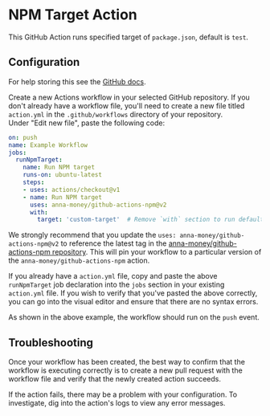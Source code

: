 # NPM Target Action

This GitHub Action runs specified target of `package.json`, default is `test`.

## Configuration

For help storing this see the [GitHub docs](https://help.github.com/en/articles/creating-a-github-action).
 
Create a new Actions workflow in your selected GitHub repository. If you don't already have a workflow file, 
you'll need to create a new file titled `action.yml` in the `.github/workflows` directory of your repository.  
Under "Edit new file", paste the following code:

```yaml
on: push
name: Example Workflow
jobs:
  runNpmTarget:
    name: Run NPM target
    runs-on: ubuntu-latest
    steps:
    - uses: actions/checkout@v1
    - name: Run NPM target
      uses: anna-money/github-actions-npm@v2
      with:
        target: 'custom-target'  # Remove `with` section to run default target `test`
```

We strongly recommend that you update the `uses: anna-money/github-actions-npm@v2` to reference 
the latest tag in the [anna-money/github-actions-npm repository](https://github.com/anna-money/github-actions-npm). 
This will pin your workflow to a particular version of the `anna-money/github-actions-npm` action.

If you already have a `action.yml` file, copy and paste the above `runNpmTarget` job declaration 
into the `jobs` section in your existing `action.yml` file. If you wish to verify that you've 
pasted the above correctly, you can go into the visual editor and ensure that there are no syntax errors.

As shown in the above example, the workflow should run on the `push` event.

## Troubleshooting

Once your workflow has been created, the best way to confirm that the workflow is executing correctly 
is to create a new pull request with the workflow file and verify that the newly created action succeeds.

If the action fails, there may be a problem with your configuration. To investigate, dig into the 
action's logs to view any error messages.
